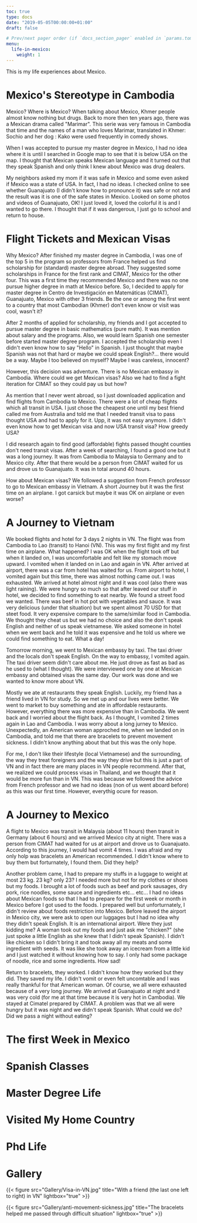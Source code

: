 ```yaml
---
toc: true
type: docs
date: "2019-05-05T00:00:00+01:00"
draft: false

# Prev/next pager order (if `docs_section_pager` enabled in `params.toml`)
menu:
  life-in-mexico:
    weight: 1
---
```


This is my life experiences about Mexico.

# Mexico's Stereotype in Cambodia

Mexico? Where is Mexico? When talking about Mexico, Khmer people almost know nothing but drugs. Back to more then ten years ago, there was a Mexican drama called "Marimar". This serie was very famous in Cambodia that time and the names of a man who loves Marimar, translated in Khmer: Sochio and her dog : Kako were used frequently in comedy shows.

When I was accepted to pursue my master degree in Mexico, I had no idea where it is until I searched in Google map to see that it is below USA on the map. I thought that Mexican speaks Mexican language and it turned out that they speak Spanish  and only think I knew about Mexico was drug dealers.

My neighbors asked my mom if it was safe in Mexico and some even asked if Mexico was a state of USA. In fact, I had no ideas. I checked online to see whether Guanajuato (I didn't know how to pronounce it) was safe or not and the result was it is one of the safe states in Mexico. Looked on some photos and videos of Guanajuato, OK! I just loved it, loved the colorful it is and I wanted to go there. I thought that if it was dangerous, I just go to school and return to house.

# Flight Tickets and Mexican Visas

Why Mexico? After finished my master degree  in Cambodia, I was one of the top 5 in the program so professors from France helped us find scholarship for (standard) master degree abroad. They suggested some scholarships in France for the first rank and CIMAT, Mexico for the other four. This was a first time they recommended Mexico and there was no one pursue higher degree in math at Mexico before. So, I decided to apply for master degree in Centro de Investigación en Matemáticas (CIMAT), Guanajuato, Mexico with other 3 friends. Be the one or among the first went to a country that most Cambodian (Khmer) don't even know or visit was cool, wasn't it?

After 2 months of applied for scholarship, my friends and I got accepted to pursue master degree in basic mathematics (pure math). It was mention about salary and the programs. Also, we would learn Spanish one semester before started master degree program. I accepted the scholarship even I didn't even know how to say "Hello" in Spanish. I just thought that maybe Spanish was not that hard or maybe we could speak English?... there would be a way. Maybe I too believed on myself? Maybe I was careless, innocent?

However, this decision was adventure. There is no Mexican embassy in Cambodia. Where could we get Mexican visas? Also we had to find a fight iteration for CIMAT so they could pay us but how?

As mention that I never went abroad, so I just downloaded application and find flights from Cambodia to Mexico. There were a lot of cheap flights which all transit in USA. I just chose the cheapest one until my best friend called me from Australia and told me that I needed transit visa to pass thought USA and had to apply for it. Upp, it was not easy anymore. I didn't even know how to get Mexican visa and now USA transit visa? How greedy USA?

I did research again to find good (affordable) fights passed thought counties don't need transit visas. After a week of searching, I found a good one but it was a long journey. It was from Cambodia to Malaysia to Germany and to Mexico city. After that there would be a person from CIMAT waited for us and drove us to Guanajuato. It was in total around 40 hours.

How about Mexican visas? We followed a suggestion from French professor to go to Mexican embassy in Vietnam. A short Journey but it was the first time on an airplane. I got carsick but maybe it was OK on airplane or even worse?

# A Journey to Vietnam

We booked flights and hotel for 3 days 2 nights in VN. The flight was from Cambodia to Lao (transit) to Hanoi (VN). This was my first flight and my first time on airplane. What happened? I was OK when the flight took off but when it landed on, I was uncomfortable and felt like my stomach move upward. I vomited when it landed on in Lao and again in VN. After arrived at airport, there was a car from hotel has waited for us. From airport to hotel, I vomited again but this time, there was almost nothing came out. I was exhausted. We arrived at hotel almost night and it was cool (also there was light raining). We were hungry so much so that after leaved our stuff in hotel, we decided to find something to eat nearby. We found a street food we wanted. There was beef in hot pot with vegetables and sauce. It was very delicious (under that situation) but we spent almost 70 USD for that steet food. It very expensive compare to the same/similar food in Cambodia. We thought they cheat us but we had no choice and also the don't speak English and neither of us speak vietnamese. We asked someone in hotel when we went back and he told it was expensive and he told us where we could find something to eat. What a day!

Tomorrow morning, we went to Mexican embassy by taxi. The taxi driver and the locals don't speak English. On the way to embassy, I vomited again. The taxi driver seem didn't care about me. He just drove as fast as bad as he used to (what I thought). We were interviewed one by one at Mexican embassy and obtained visas the same day. Our work was done and we wanted to know more about VN.

Mostly we ate at restaurants they speak English. Luckily, my friend has a friend lived in VN for study. So we met up and our lives were better. We went to market to buy something and ate in affordable restaurants. However, everything there was more expensive than in Cambodia. We went back and I worried about the flight back. As I thought, I vomited 2 times again in Lao and Cambodia. I was worry about a long jurney to Mexico. Unexpectedly, an American woman approched me, when we landed on in Cambodia, and told me that there are bracelets to prevent movement sickness. I didn't know anything about that but this was the only hope.

For me, I don't like their lifestyle (local Vietnamese) and the surrounding, the way they treat foreigners and the way they drive but this is just a part of VN and in fact there are many places in VN people recommend. After that, we realized we could process visas in Thailand, and we thought that it would be more fun than in VN. This was because we followed the advice from French professor and we had no ideas (non of us went aboard before) as this was our first time. However, everythig ocure for reason.

# A Journey to Mexico

A flight to Mexico was transit in Malaysia (about 11 hours) then transit in Germany (about 6 hours) and we arrived Mexico city at night. There was a person from CIMAT had waited for us at airport and drove us to Guanajuato. According to this journey, I would had vomit 4 times. I was afraid and my only holp was bracelets an American recommended. I didn't know where to buy them but forturnately, I found them. Did they help?

Another problem came, I had to prepare my stuffs in a luggage to weight at most 23 kg. 23 kg? only 23? I needed more but not for my clothes or shoes but my foods. I brought a lot of foods such as beef and pork sausages, dry pork, rice noodles, some sauce and ingredients etc... etc... I had no ideas about Mexican foods so that I had to prepare for the first week or month in Mexico before I got used to the foods. I prepared well but unforturnately, I didn't review about foods restriction into Mexico. Before leaved the airport in Mexico city, we were ask to open our luggages but I had no idea why they didn't speak English. It is an international airport. Were they just kidding me? A woman took out my foods and just ask me "chicken?" (she just spoke a little English as she knew that I didn't speak Spanish). I didn't like chicken so I didn't bring it and took away all my meats and some ingredient with seeds. It was like she took away an icecream from a little kid and I just watched it without knowing how to say. I only had some package of noodle, rice and some ingredients. How sad!

Return to bracelets, they worked. I didn't know how they worked but they did. They saved my life. I didn't vomit or even felt uncomtable and I was really thankful for that American woman. Of course, we all were exhausted because of a very long journey. We arrived at Guanajuato at night and it was very cold (for me at that time because it is very hot in Cambodia). We stayed at Cimatel prepared by CIMAT. A problem was that we all were hungry but it was night and we didn't speak Spanish. What could we do? Did we pass a night without eating?

# The first Week in Mexico

# Spanish Classes

# Master Degree Life

# Visited My Home Country

# Phd Life

# Gallery

{{< figure src="Gallery/Visa-in-VN.jpg" title="With a friend (the last one left to right) in VN" lightbox="true" >}}

{{< figure src="Gallery/anti-movement-sickness.jpg" title="The bracelets helped me passed through difficult situation" lightbox="true" >}}




















